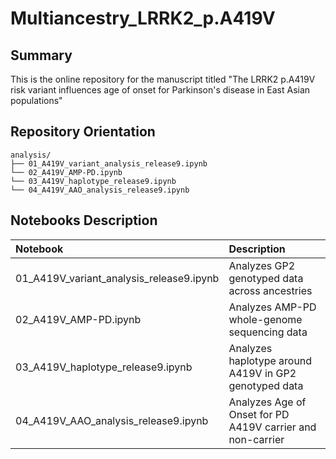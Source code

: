 # Multiancestry_LRRK2_p.A419V


## Summary
This is the online repository for the manuscript titled "The LRRK2 p.A419V risk variant influences age of onset for Parkinson's disease in East Asian populations"

## Repository Orientation
```
analysis/
├── 01_A419V_variant_analysis_release9.ipynb
└── 02_A419V_AMP-PD.ipynb
└── 03_A419V_haplotype_release9.ipynb
└── 04_A419V_AAO_analysis_release9.ipynb

```

## Notebooks Description
| Notebook  |Description                                                                       |
|:--------------|:-------------------------------------------------------------------       |
| 01_A419V_variant_analysis_release9.ipynb |  Analyzes GP2 genotyped data across ancestries      | 
| 02_A419V_AMP-PD.ipynb | Analyzes AMP-PD whole-genome sequencing data |
| 03_A419V_haplotype_release9.ipynb | Analyzes haplotype around A419V in GP2 genotyped data |
| 04_A419V_AAO_analysis_release9.ipynb | Analyzes Age of Onset for PD A419V carrier and non-carrier|
